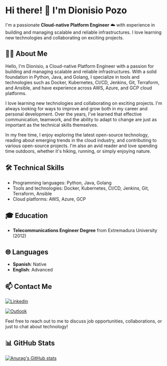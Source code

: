 # Hi there! 👋 I'm Dionisio Pozo

I'm a passionate **Cloud-native Platform Engineer** :cloud: with experience in building and managing scalable and reliable infrastructures. I love learning new technologies and collaborating on exciting projects.

## 👨‍💻 About Me

Hello, I'm Dionisio, a Cloud-native Platform Engineer with a passion for building and managing scalable and reliable infrastructures. With a solid foundation in Python, Java, and Golang, I specialize in tools and technologies such as Docker, Kubernetes, CI/CD, Jenkins, Git, Terraform, and Ansible, and have experience across AWS, Azure, and GCP cloud platforms.

I love learning new technologies and collaborating on exciting projects. I'm always looking for ways to improve and grow both in my career and personal development. Over the years, I've learned that effective communication, teamwork, and the ability to adapt to change are just as important as the technical skills themselves.

In my free time, I enjoy exploring the latest open-source technology, reading about emerging trends in the cloud industry, and contributing to various open-source projects. I'm also an avid reader and love spending time outdoors, whether it's hiking, running, or simply enjoying nature.

## 🛠️ Technical Skills

- Programming languages: Python, Java, Golang
- Tools and technologies: Docker, Kubernetes, CI/CD, Jenkins, Git, Terraform, Ansible
- Cloud platforms: AWS, Azure, GCP

## 🎓 Education

- **Telecommunications Engineer Degree** from Extremadura University (2012)

## 🌐 Languages

- **Spanish**: Native
- **English**: Advanced

## 📫 Contact Me

[![Linkedin](https://img.shields.io/badge/-LinkedIn-blue?style=for-the-badge&logo=Linkedin&logoColor=white)](https://www.linkedin.com/in/dionisiopozo)

[![Outlook](https://img.shields.io/badge/Microsoft_Outlook-0078D4?style=for-the-badge&logo=microsoft-outlook&logoColor=white)](mailto:dionisio.pozo@outlook.com)

Feel free to reach out to me to discuss job opportunities, collaborations, or just to chat about technology! 

## 📊 GitHub Stats

[![Anurag's GitHub stats](https://github-readme-stats.vercel.app/api?username=dioni-dev&theme=onedark)](https://github.com/anuraghazra/github-readme-stats)
